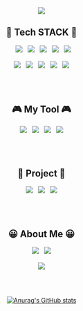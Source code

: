 <div align = "center">
 <img src="https://capsule-render.vercel.app/api?type=soft&color=gradient&height=200&section=header&text=Park%20Geun%20Su&fontSize=50" />
</div>

<h2 align="center"> 🔨 Tech STACK  🔨</h2>

<div align = "center">
&nbsp; <img src="https://img.shields.io/badge/Java Script-F7DF1E?style=flat-square&logo=JavaScript&logoColor=white"/> &nbsp; <img src="https://img.shields.io/badge/Java -square&logo=t&logoColor=white"/>  &nbsp; <img src="https://img.shields.io/badge/Spring Boot-6DB33FF?style=flat-square&logo=Spring&logoColor=white"/> &nbsp; <img src="https://img.shields.io/badge/Spring Security-6DB33F?style=flat-square&logo=Spring Security&logoColor=white"/> &nbsp; <img src="https://img.shields.io/badge/Python-3766AB?style=flat-square&logo=Python&logoColor=white"/> 
</div>

<br>

<div align = "center">
<img src="https://img.shields.io/badge/HTML5-E34F26?style=flat-square&logo=HTML5&logoColor=white"/>  &nbsp; <img src="https://img.shields.io/badge/CSS3-1572B6?style=flat-square&logo=CSS3&logoColor=white"/>  &nbsp; <img src="https://img.shields.io/badge/Thymeleaf-005F0F?style=flat-square&logo=Thymeleaf&logoColor=white"/> &nbsp; <img src="https://img.shields.io/badge/MySQL-4479A1?style=flat-square&logo=MySQL&logoColor=white"/> &nbsp; <img src="https://img.shields.io/badge/GitHub-F05032?style=flat-square&logo=Git&logoColor=white"/> 
</div>

<br><br>

<h2 align = "center ">🎮  My Tool  🎮</h2>
<div align = "center">
 <img src="https://img.shields.io/badge/IntelliJ IDEA-000000?style=flat-square&logo=IntelliJ IDEA&logoColor=white"/>  &nbsp; <img src="https://img.shields.io/badge/Visual Studio Code-007ACC?style=flat-square&logo=Visual Studio Code&logoColor=white"/>  &nbsp; <img src="https://img.shields.io/badge/Eclipse IDE-2C2255?style=flat-square&logo=Eclipse IDE&logoColor=white"/> &nbsp; <img src="https://img.shields.io/badge/Jupyter-F37626?style=flat-square&logo=Jupyter&logoColor=white"/>
</div>

<br><br>

<h2 align="center">🎁 Project 🎁 </h2>
<div align = "center">
<a href="https://github.com/PGeunSu/Spring-Project"><img src="https://img.shields.io/badge/Spring Boot Project-6DB33FF?style=flat-square&logo=Spring&logoColor=white"/></a> &nbsp;
<a href="https://github.com/PGeunSu/Signiel-Hotel-Website-Project"><img src="https://img.shields.io/badge/JSP Signiel Hotel Project-2C2255?style=flat-square&logo=Eclipse IDE&logoColor=white"/></a> &nbsp;
<a href="https://github.com/PGeunSu/Masion-Mined-CloneCoding"><img src="https://img.shields.io/badge/Web Site Project-007ACC?style=flat-square&logo=Visual Studio Code&logoColor=white"/></a>
</div>

<br><br>

<h2 align="center">😀 About Me 😀 </h2>
<div align = "center">
<a href="https://www.instagram.com/rlj_su_/"> <img src="https://img.shields.io/badge/Instagram-E4405F?style=flat-square&logo=Instagram&logoColor=white"/></a> &nbsp; <a href="https://www.notion.so/b7636c72a1c04236a8b5cd71aa420a89"><img src="https://img.shields.io/badge/Notion-000000?style=flat-square&logo=Notion&logoColor=white"/></a> 
</div>

<br>

<div align = "center">
  <a href="https://github.com/PGeunsu"><img src="https://hits.seeyoufarm.com/api/count/incr/badge.svg?url=https%3A%2F%2Fgithub.com%2FPGeunSu%2Fhit-counter&count_bg=%234857A4&title_bg=%23332B2B&icon=github.svg&icon_color=%23FFFFFF&title=hits&edge_flat=true"/></a>


<br><br>

[![Anurag's GitHub stats](https://github-readme-stats.vercel.app/api?username=PGeunSu&show_icons=true&theme=dark)](https://github.com/anuraghazra/github-readme-stats)

</div>

